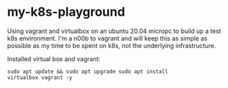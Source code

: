 # my-k8s-playground

Using vagrant and virtualbox on an ubuntu 20.04 micropc to build up a test k8s environment. I'm a n00b to vagrant and will keep this as simple as possible as my time to be spent on k8s, not the underlying infrastructure.

Installed virtual box and vagrant:

<code>sudo apt update && sudo apt upgrade
sudo apt install virtualbox vagrant -y</code>
